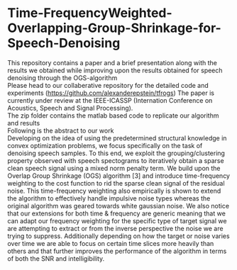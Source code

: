# Time-FrequencyWeighted-Overlapping-Group-Shrinkage-for-Speech-Denoising </br>
This repository contains a paper and a brief presentation along with the results we obtained while improving upon the results obtained for speech denoising through the OGS-algorithm </br>
Please head to our collaberative repository for the detailed code and experiments (https://github.com/alexanderepstein/tfrogs)
The paper is currently under review at the IEEE-ICASSP (Internation Conference on Acoustics, Speech and Signal Processing). </br>
The zip folder contains the matlab based code to replicate our algorithm and results</br>
Following is the abstract to our work </br>
Developing on the idea of using the predetermined structural
knowledge in convex optimization problems, we focus
specifically on the task of denoising speech samples. To this
end, we exploit the grouping/clustering property observed
with speech spectograms to iteratively obtain a sparse clean
speech signal using a mixed norm penalty term. We build
upon the Overlap Group Shrinkage (OGS) algorithm [3]
and introduce time-frequency weighting to the cost function
to rid the sparse clean signal of the residual noise.
This time-frequency weighting also empirically is shown to
extend the algorithm to effectively handle impulsive noise
types whereas the original algorithm was geared towards
white gaussian noise. We also notice that our extensions
for both time & frequency are generic meaning that we can
adapt our frequency weighting for the specific type of target
signal we are attempting to extract or from the inverse perspective
the noise we are trying to suppress. Additionally
depending on how the target or noise varies over time we
are able to focus on certain time slices more heavily than
others and that further improves the performance of the algorithm
in terms of both the SNR and intelligibility.
